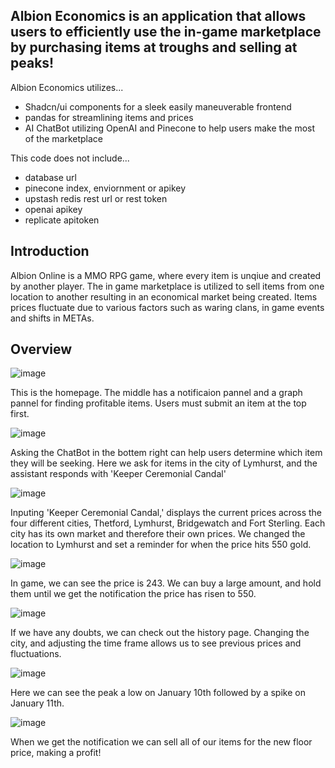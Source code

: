 ## Albion Economics is an application that allows users to efficiently use the in-game marketplace by purchasing items at troughs and selling at peaks!

Albion Economics utilizes...
- Shadcn/ui components for a sleek easily maneuverable frontend
- pandas for streamlining items and prices
- AI ChatBot utilizing OpenAI and Pinecone to help users make the most of the marketplace

This code does not include...
- database url
- pinecone index, enviornment or apikey
- upstash redis rest url or rest token
- openai apikey
- replicate apitoken

## Introduction

Albion Online is a MMO RPG game, where every item is unqiue and created by another player. The in game marketplace is utilized to sell items from one location to another resulting in an economical market being created. Items prices fluctuate due to various factors such as waring clans, in game events and shifts in METAs.
## Overview
![image](https://github.com/JacobJungg/Albion-Data-Visualizer/assets/124704749/b79d174c-d927-4359-a5d2-f400c5dd3fbd)

This is the homepage. The middle has a notificaion pannel and a graph pannel for finding profitable items. Users must submit an item at the top first.


![image](https://github.com/JacobJungg/Albion-Data-Visualizer/assets/124704749/bd60696d-a7cc-4243-abba-644e1a8cffe4)

Asking the ChatBot in the bottem right can help users determine which item they will be seeking. Here we ask for items in the city of Lymhurst, and the assistant responds with 'Keeper Ceremonial Candal'

![image](https://github.com/JacobJungg/Albion-Data-Visualizer/assets/124704749/05855fcf-2869-4ccb-bc5f-d525c5ad5cab)

Inputing 'Keeper Ceremonial Candal,' displays the current prices across the four different cities, Thetford, Lymhurst, Bridgewatch and Fort Sterling. Each city has its own market and therefore their own prices. We changed the location to Lymhurst and set a reminder for when the price hits 550 gold.

![image](https://github.com/JacobJungg/Albion-Data-Visualizer/assets/124704749/9db439ad-acf1-4965-b9e0-b32042bb6c83)

In game, we can see the price is 243. We can buy a large amount, and hold them until we get the notification the price has risen to 550.

![image](https://github.com/JacobJungg/Albion-Data-Visualizer/assets/124704749/70694bbf-8a19-4717-8407-dfd560957682)

If we have any doubts, we can check out the history page. Changing the city, and adjusting the time frame allows us to see previous prices and fluctuations.

![image](https://github.com/JacobJungg/Albion-Data-Visualizer/assets/124704749/3f7e65fd-2cba-40c4-8357-18132b5636df)

Here we can see the peak a low on January 10th followed by a spike on January 11th.

![image](https://github.com/JacobJungg/Albion-Data-Visualizer/assets/124704749/490e9162-6669-4c7a-9292-3ad3c7ad6d45)

When we get the notification we can sell all of our items for the new floor price, making a profit!
